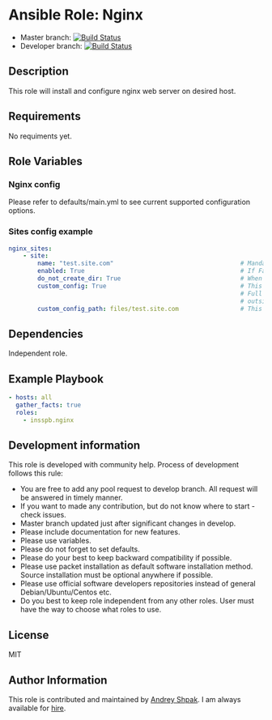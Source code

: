 # Ansible Role: Nginx

- Master branch: [![Build Status](https://travis-ci.org/insspb/ansible-role-nginx.svg?branch=master)](https://travis-ci.org/insspb/ansible-role-nginx)
- Developer branch: [![Build Status](https://travis-ci.org/insspb/ansible-role-nginx.svg?branch=develop)](https://travis-ci.org/insspb/ansible-role-nginx)

## Description
This role will install and configure nginx web server on desired host.

## Requirements
No requiments yet.

## Role Variables
### Nginx config
Please refer to defaults/main.yml to see current supported configuration options.
### Sites config example
```yaml
nginx_sites:
    - site:
        name: "test.site.com"                                   # Mandatory 
        enabled: True                                           # If False will not be linked in sites-enabled folder
        do_not_create_dir: True                                 # When we use nginx as a proxy or load balancer we do not need to create directories in www folder.
        custom_config: True                                     # This is start point for our configuration. 
                                                                # Full custom configs allow us to make anything we want with nginx 
                                                                # outside ansible, but still check it as host state on ansible script run.
        custom_config_path: files/test.site.com                 # This is path to config file if custom_config is true.

```
## Dependencies
Independent role.

## Example Playbook

```yaml
- hosts: all
  gather_facts: true
  roles:
    - insspb.nginx
```
## Development information

This role is developed with community help. 
Process of development follows this rule: 

 - You are free to add any pool request to develop branch. All request will be answered in timely manner. 
 - If you want to made any contribution, but do not know where to start - check issues.
 - Master branch updated just after significant changes in develop.
 - Please include documentation for new features. 
 - Please use variables.
 - Please do not forget to set defaults.
 - Please do your best to keep backward compatibility if possible.
 - Please use packet installation as default software installation method. Source installation must be optional anywhere if possible.
 - Please use official software developers repositories instead of general Debian/Ubuntu/Centos etc. 
 - Do you best to keep role independent from any other roles. User must have the way to choose what roles to use.

## License
MIT

## Author Information

This role is contributed and maintained by [Andrey Shpak](http://www.ashpak.ru). I am always available for [hire](https://www.upwork.com/o/profiles/users/_~01a780866aa29e4429/).
